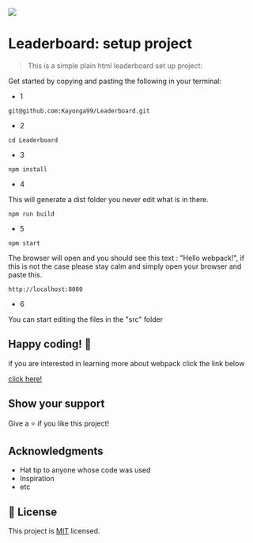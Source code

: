 ![](https://img.shields.io/badge/Microverse-blueviolet)

# Leaderboard: setup project

> This is a simple plain html leaderboard set up project:

Get started by copying and pasting the following in your terminal: 

- 1 
```
git@github.com:Kayonga99/Leaderboard.git
```
- 2

```
cd Leaderboard
```

- 3
```
npm install
```

- 4

 This will generate a dist folder you never edit what is in there.
```
npm run build
```


- 5

```
npm start
```
The browser will open and you should see this text : "Hello webpack!", if this is not the case please stay calm and simply open your browser and paste this.
```
http://localhost:8080
```


- 6

 You can start editing the files in the "src" folder

## Happy coding! 🌈

if you are interested in learning more about webpack click the link below

[click here!](https://webpack.js.org/guides/getting-started/)

## Show your support

Give a ⭐️ if you like this project!

## Acknowledgments

- Hat tip to anyone whose code was used
- Inspiration
- etc

## 📝 License

This project is [MIT](./MIT.md) licensed.

